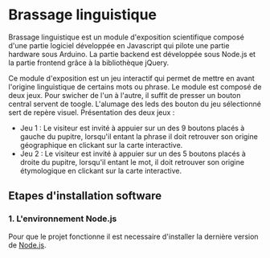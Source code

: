 # Brassage linguistique

Brassage linguistique est un module d'exposition scientifique composé d'une partie logiciel développée en Javascript qui pilote une partie hardware sous Arduino. La partie backend est développée sous Node.js et la partie frontend grâce à la bibliothèque jQuery.

Ce module d'exposition est un jeu interactif qui permet de mettre en avant l'origine linguistique de certains mots ou phrase. Le module est composé de deux jeux. Pour swicher de l'un à l'autre, il suffit de presser un bouton central servent de toogle. L'alumage des leds des bouton du jeu sélectionné sert de repère visuel. Présentation des deux jeux :
* Jeu 1 : Le visiteur est invité à appuier sur un des 9 boutons placés à gauche du pupitre, lorsqu'il entant la phrase il doit retrouver son origine géographique en clickant sur la carte interactive.
* Jeu 2 : Le visiteur est invité à appuier sur un des 5 boutons placés à droite du pupitre, lorsqu'il entant le mot, il doit retrouver son origine étymologique en clickant sur la carte interactive.

## Etapes d'installation software
### 1. L'environnement Node.js
Pour que le projet fonctionne il est necessaire d'installer la dernière version de [Node.js](https://nodejs.org/en/).
